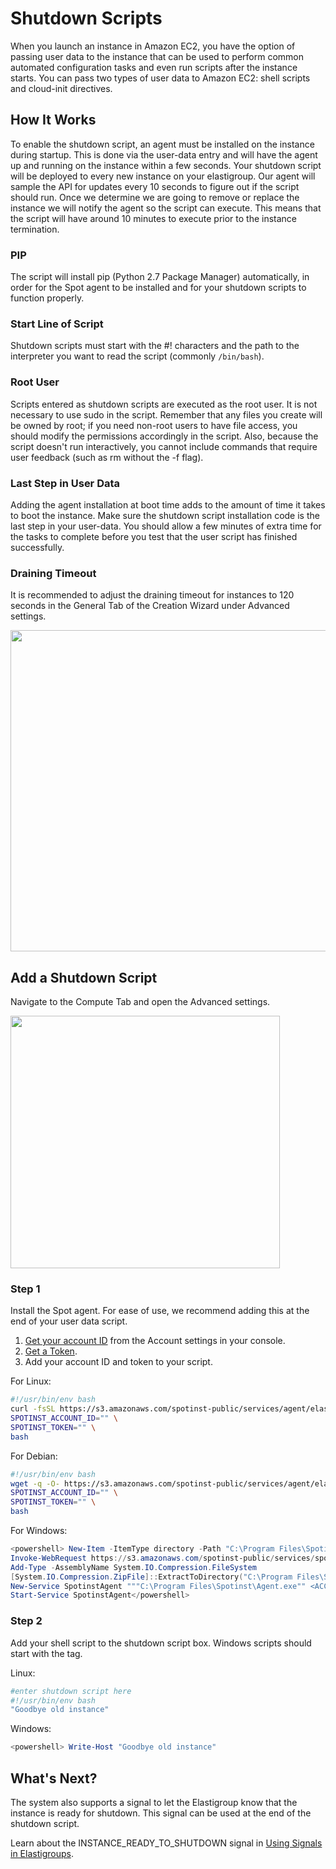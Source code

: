 # Shutdown Scripts

When you launch an instance in Amazon EC2, you have the option of passing user data to the instance that can be used to perform common automated configuration tasks and even run scripts after the instance starts. You can pass two types of user data to Amazon EC2: shell scripts and cloud-init directives.

## How It Works

To enable the shutdown script, an agent must be installed on the instance during startup. This is done via the user-data entry and will have the agent up and running on the instance within a few seconds. Your shutdown script will be deployed to every new instance on your elastigroup. Our agent will sample the API for updates every 10 seconds to figure out if the script should run. Once we determine we are going to remove or replace the instance we will notify the agent so the script can execute. This means that the script will have around 10 minutes to execute prior to the instance termination.

### PIP

The script will install pip (Python 2.7 Package Manager) automatically, in order for the Spot agent to be installed and for your shutdown scripts to function properly.

### Start Line of Script

Shutdown scripts must start with the #! characters and the path to the interpreter you want to read the script (commonly `/bin/bash`).

### Root User

Scripts entered as shutdown scripts are executed as the root user. It is not necessary to use sudo in the script. Remember that any files you create will be owned by root; if you need non-root users to have file access, you should modify the permissions accordingly in the script. Also, because the script doesn't run interactively, you cannot include commands that require user feedback (such as rm without the -f flag).

### Last Step in User Data

Adding the agent installation at boot time adds to the amount of time it takes to boot the instance. Make sure the shutdown script installation code is the last step in your user-data. You should allow a few minutes of extra time for the tasks to complete before you test that the user script has finished successfully.

### Draining Timeout

It is recommended to adjust the draining timeout for instances to 120 seconds in the General Tab of the Creation Wizard under Advanced settings.

<img src="/elastigroup/_media/compute-shutdown-01.png" width="573" height="514" />

## Add a Shutdown Script

Navigate to the Compute Tab and open the Advanced settings.

<img src="/elastigroup/_media/compute-shutdown-02.png" width="431" height="404" />

### Step 1

Install the Spot agent. For ease of use, we recommend adding this at the end of your user data script.

1. [Get your account ID](https://console.spotinst.com/#/settings/account/general) from the Account settings in your console.
2. [Get a Token](https://console.spotinst.com/#/settings/tokens/permanent).
3. Add your account ID and token to your script.

For Linux:

```bash
#!/usr/bin/env bash
curl -fsSL https://s3.amazonaws.com/spotinst-public/services/agent/elastigroup-agent-init.sh | \
SPOTINST_ACCOUNT_ID="" \
SPOTINST_TOKEN="" \
bash
```

For Debian:

```bash
#!/usr/bin/env bash
wget -q -O- https://s3.amazonaws.com/spotinst-public/services/agent/elastigroup-agent-init.sh | \
SPOTINST_ACCOUNT_ID="" \
SPOTINST_TOKEN="" \
bash
```

For Windows:

```powershell
<powershell> New-Item -ItemType directory -Path "C:\Program Files\Spotinst"
Invoke-WebRequest https://s3.amazonaws.com/spotinst-public/services/spotinst-windows-agent/SpotinstWindowsAgent-Latest.zip -OutFile "C:\Program Files\Spotinst\SpotinstAgent.zip"
Add-Type -AssemblyName System.IO.Compression.FileSystem
[System.IO.Compression.ZipFile]::ExtractToDirectory("C:\Program Files\Spotinst\SpotinstAgent.zip","c:\program files\spotinst\")
New-Service SpotinstAgent """C:\Program Files\Spotinst\Agent.exe"" <ACCOUNT_ID> <YOUR_API_TOKEN>" -DisplayName "Spotinst Agent Service" -StartupType auto
Start-Service SpotinstAgent</powershell>
```

### Step 2

Add your shell script to the shutdown script box. Windows scripts should start with the <powershell> tag.

Linux:

```bash
#enter shutdown script here
#!/usr/bin/env bash
"Goodbye old instance"
```

Windows:

```powershell
<powershell> Write-Host "Goodbye old instance"
```

## What's Next?

The system also supports a signal to let the Elastigroup know that the instance is ready for shutdown. This signal can be used at the end of the shutdown script.

Learn about the INSTANCE_READY_TO_SHUTDOWN signal in [Using Signals in Elastigroups](elastigroup/features/compute/using-signals-in-elastigroups.md).
